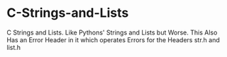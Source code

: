 # C-Strings-and-Lists
 C Strings and Lists. Like Pythons' Strings and Lists but Worse.
This Also Has an Error Header in it which operates Errors for the Headers str.h and list.h
